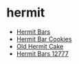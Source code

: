 # hermit

 * [Hermit Bars](../../index/h/hermit-bars-12777.json)
 * [Hermit Bar Cookies](../../index/h/hermit-bar-cookies.json)
 * [Old Hermit Cake](../../index/o/old-hermit-cake.json)
 * [Hermit Bars 12777](../../index/h/hermit-bars-12777.json)
